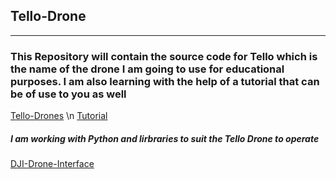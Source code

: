 ## Tello-Drone
___
### This Repository will contain the source code for Tello which is the name of the drone I am going to use for educational purposes. I am also learning with the help of a tutorial that can be of use to you as well

[Tello-Drones](https://www.ryzerobotics.com/tello) \n
[Tutorial](https://www.youtube.com/watch?v=LmEcyQnfpDA)

##### *I am working with Python and lirbraries to suit the Tello Drone to operate*

[DJI-Drone-Interface](https://github.com/damiafuentes/DJITelloPy)